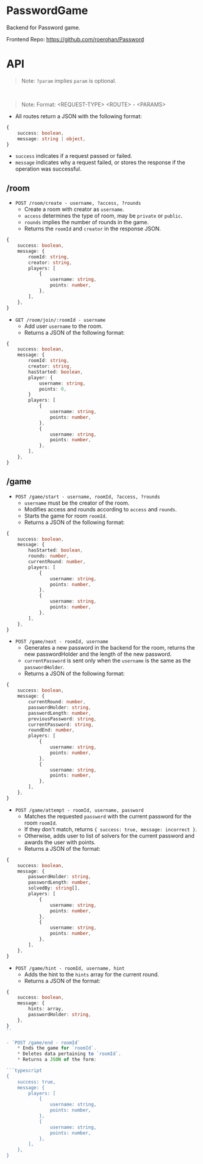 # PasswordGame

Backend for Password game.

Frontend Repo: https://github.com/roerohan/Password

# API

> Note: `?param` implies `param` is optional.
<br/>

> Note: Format: \<REQUEST-TYPE\> \<ROUTE\> - \<PARAMS\>

- All routes return a JSON with the following format:

```typescript
{
    success: boolean,
    message: string | object,
}
```

- `success` indicates if a request passed or failed.
- `message` indicates why a request failed, or stores the response if the operation was successful.

## /room

- `POST /room/create - username, ?access, ?rounds`
    * Create a room with creator as `username`.
    * `access` determines the type of room, may be `private` or `public`.
    * `rounds` implies the number of rounds in the game.
    * Returns the `roomId` and `creator` in the response JSON.
```typescript
{
    success: boolean,
    message: {
        roomId: string,
        creator: string,
        players: [
            {
                username: string,
                points: number,
            },
        ],
    },
}
```

- `GET /room/join/:roomId - username`
    * Add user `username` to the room.
    * Returns a JSON of the following format:
```typescript
{
    success: boolean,
    message: {
        roomId: string,
        creator: string,
        hasStarted: boolean,
        player: {
            username: string,
            points: 0,
        }
        players: [
            {
                username: string,
                points: number,
            },
            {
                username: string,
                points: number,
            },
        ],
    },
}
```

## /game

- `POST /game/start - username, roomId, ?access, ?rounds`
    * `username` must be the creator of the room.
    * Modifies access and rounds according to `access` and `rounds`.
    * Starts the game for room `roomId`.
    * Returns a JSON of the following format:
```typescript
{
    success: boolean,
    message: {
        hasStarted: boolean,
        rounds: number,
        currentRound: number,
        players: [
            {
                username: string,
                points: number,
            },
            {
                username: string,
                points: number,
            },
        ],
    },
}
```

- `POST /game/next - roomId, username`
    * Generates a new password in the backend for the room, returns the new passwordHolder and the length of the new password.
    * `currentPassword` is sent only when the `username` is the same as the `passwordHolder`.
    * Returns a JSON of the following format:
```typescript
{
    success: boolean,
    message: {
        currentRound: number,
        passwordHolder: string,
        passwordLength: number,
        previousPassword: string,
        currentPassword: string,
        roundEnd: number,
        players: [
            {
                username: string,
                points: number,
            },
            {
                username: string,
                points: number,
            },
        ],
    },
}
```

- `POST /game/attempt - roomId, username, password`
    * Matches the requested `password` with the current password for the room `roomId`.
    * If they don't match, returns `{ success: true, message: incorrect }`.
    * Otherwise, adds user to list of solvers for the current password and awards the user with points.
    * Returns a JSON of the format:
```typescript
{
    success: boolean,
    message: {
        passwordHolder: string,
        passwordLength: number,
        solvedBy: string[],
        players: [
            {
                username: string,
                points: number,
            },
            {
                username: string,
                points: number,
            },
        ],
    },
}
```

- `POST /game/hint - roomId, username, hint`
    * Adds the hint to the `hints` array for the current round.
    * Returns a JSON of the format:
```typescript
{
    success: boolean,
    message: {
        hints: array,
        passwordHolder: string,
    },
}
``

- `POST /game/end - roomId`
    * Ends the game for `roomId`.
    * Deletes data pertaining to `roomId`.
    * Returns a JSON of the form:

```typescript
{
    success: true,
    message: {
        players: [
            {
                username: string,
                points: number,
            },
            {
                username: string,
                points: number,
            },
        ],
    },
}
```